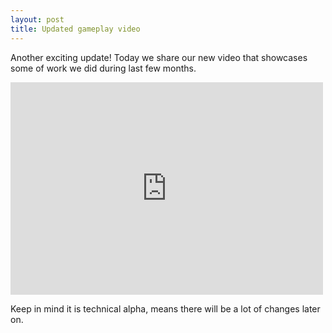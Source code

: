 ```yaml
---
layout: post
title: Updated gameplay video
---
```


Another exciting update! Today we share our new video that showcases some of work we did during last few months.

<iframe width="500" height="340" src="https://youtu.be/cgkCyTUGFRA" frameborder="0" allowfullscreen></iframe>

Keep in mind it is technical alpha, means there will be a lot of changes later on.